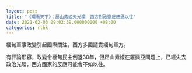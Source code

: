 ```yaml
---
layout: post
title: "《環看天下》：昂山素姬失光環　西方對政變反應遜以往"
date: 2021-02-03 09:02:59.000000000 +08:00
categories: rthk
---
```


緬甸軍事政變引起國際關注，西方多國譴責緬甸軍方。

有評論形容，政變令緬甸民主倒退30年，但昂山素姬在羅興亞問題上，已經失去政治光環，西方國家的反應可能會不如以往。

